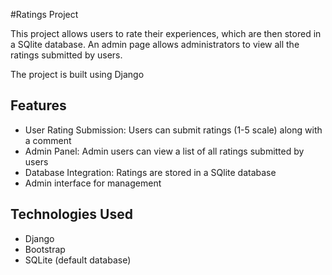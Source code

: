 #Ratings Project

This project allows users to rate their experiences, which are then stored in a SQlite database. An admin page allows administrators to view all the ratings submitted by users.

The project is built using Django

## Features

- User Rating Submission: Users can submit ratings (1-5 scale) along with a comment
- Admin Panel: Admin users can view a list of all ratings submitted by users
- Database Integration: Ratings are stored in a SQlite database
- Admin interface for management

## Technologies Used

- Django
- Bootstrap
- SQLite (default database)


